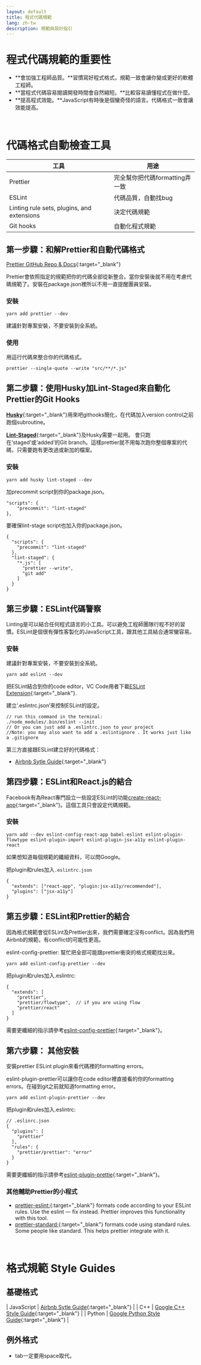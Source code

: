 ```yaml
---
layout: default
title: 程式代碼規範
lang: zh-tw
description: 規範與設計指引
---
```


# 程式代碼規範的重要性

* **會加強工程師品質。**習慣寫好程式格式，規範一致會讓你變成更好的軟體工程師。
* **當程式代碼容易閱讀開發時間會自然縮短。**比較容易讀懂程式在做什麼。
* **提高程式效能。**JavaScript有時後是個蠻奇怪的語言。代碼格式一致會讓效能提高。

<br>

# 代碼格式自動檢查工具

| 工具 | 用途 |
| --- | --- |
| Prettier | 完全幫你把代碼formatting弄一致 |
| ESLint | 代碼品質，自動找bug |
| Linting rule sets, plugins, and extensions | 決定代碼規範 |
| Git hooks | 自動化程式規範 |

## 第一步驟：和解Prettier和自動代碼格式

[Prettier GitHub Repo & Docs](https://github.com/prettier/prettier){:target="_blank"}

Prettier會依照指定的規範把你的代碼全部從新整合。當你安裝後就不用在考慮代碼規範了。安裝在package.json裡所以不用一直提醒團員安裝。

### 安裝
```
yarn add prettier --dev
```
建議針對專案安裝，不要安裝到全系統。

### 使用

用這行代碼來整合你的代碼格式。
```
prettier --single-quote --write "src/**/*.js"
```

## 第二步驟：使用Husky加Lint-Staged來自動化Prettier的Git Hooks

[**Husky**](https://github.com/typicode/husky){:target="_blank"}用來吧githooks簡化，在代碼加入version control之前跑個subroutine。

[**Lint-Staged**](https://github.com/okonet/lint-staged){:target="_blank"}及Husky需要一起用。 會只跑在‘staged’或‘added’的Git branch。這樣prettier就不用每次跑你整個專案的代碼，只需要跑有更改過或新加的檔案。

### 安裝
```
yarn add husky lint-staged --dev
```

加precommit script到你的package.json。
```
"scripts": {
    "precommit": "lint-staged"
},
```
要確保lint-stage script也加入你的package.json。
```
{
  "scripts": {
    "precommit": "lint-staged"
  },
  "lint-staged": {
    "*.js": [
      "prettier --write",
      "git add"
    ]
  }
}
```

## 第三步驟：ESLint代碼警察

Linting是可以結合任何程式語言的小工具。可以避免工程師團隊行程不好的習慣。ESLint是個很有彈性客製化的JavaScript工具，跟其他工具結合通常蠻容易。

### 安裝

建議針對專案安裝，不要安裝到全系統。
```
yarn add eslint --dev
```

把ESLint結合到你的code editor，VC Code用者下載[ESLint Extension](https://marketplace.visualstudio.com/items?itemName=dbaeumer.vscode-eslint){:target="_blank"}.

建立‘.eslintrc.json’來控制ESLint的設定。
```
// run this command in the terminal:
./node_modules/.bin/eslint --init
// Or you can just add a .eslintrc.json to your project
//Note: you may also want to add a .eslintignore . It works just like a .gitignore
```

第三方直接跟ESLint建立好的代碼格式：
* [Airbnb Sytle Guide](https://github.com/airbnb/javascript){:target="_blank"}


## 第四步驟：ESLint和React.js的結合

Facebook有為React專門設立一些設定ESLint的功能[create-react-app](https://github.com/facebook/create-react-app/tree/master/packages/eslint-config-react-app){:target="_blank"}。這個工具只會設定代碼規範。

### 安裝
```
yarn add --dev eslint-config-react-app babel-eslint eslint-plugin-flowtype eslint-plugin-import eslint-plugin-jsx-a11y eslint-plugin-react
```
如果想知道每個規範的纖細資料，可以問Google。

把plugin和rules加入`.eslintrc.json`
```
{
  "extends": ["react-app", "plugin:jsx-a11y/recommended"],
  "plugins": ["jsx-a11y"]
}
```

## 第五步驟：ESLint和Prettier的結合

因為格式規範會從ESLint及Prettier出來，我們需要確定沒有conflict。因為我們用Airbnb的規範，有conflict的可能性更高。

eslint-config-prettier: 幫忙把全部可能跟prettier衝突的格式規範找出來。
```
yarn add eslint-config-prettier --dev
```

把plugin和rules加入.eslintrc:
```
{
  "extends": [
    "prettier",
    "prettier/flowtype",  // if you are using flow
    "prettier/react"
  ]
}
```

需要更纖細的指示請參考[eslint-config-prettier](https://github.com/prettier/eslint-config-prettier){:target="_blank"}。

## 第六步驟： 其他安裝

安裝prettier ESLint plugin來看代碼裡的formatting errors。

eslint-plugin-prettier可以讓你在code editor裡直接看的你的formatting errors。在碰到git之前就知道formatting error。
```
yarn add eslint-plugin-prettier --dev
```
把plugin和rules加入.eslintrc:
```
// .eslinrc.json
{
  "plugins": [
    "prettier"
  ],
  "rules": {
    "prettier/prettier": "error"
  }
}
```
需要更纖細的指示請參考[eslint-plugin-prettie](https://github.com/prettier/eslint-plugin-prettier){:target="_blank"}。

### 其他輔助Prettier的小程式

* [prettier-eslint:](https://github.com/prettier/prettier-eslint){:target="_blank"} formats code according to your ESLint rules. Use the eslint — fix instead. Prettier improves this functionality with this tool.
* [prettier-standard:](https://github.com/sheerun/prettier-standard){:target="_blank"} formats code using standard rules. Some people like standard. This helps prettier integrate with it.

<br>

# 格式規範 Style Guides

## 基礎格式

| JavaScript | [Airbnb Sytle Guide](https://github.com/airbnb/javascript){:target="_blank"} |
| C++ | [Google C++ Style Guide](https://google.github.io/styleguide/cppguide.html){:target="_blank"} |
| Python | [Google Python Style Guide](http://google.github.io/styleguide/pyguide.html){:target="_blank"} |


## 例外格式

* tab一定要用space取代。